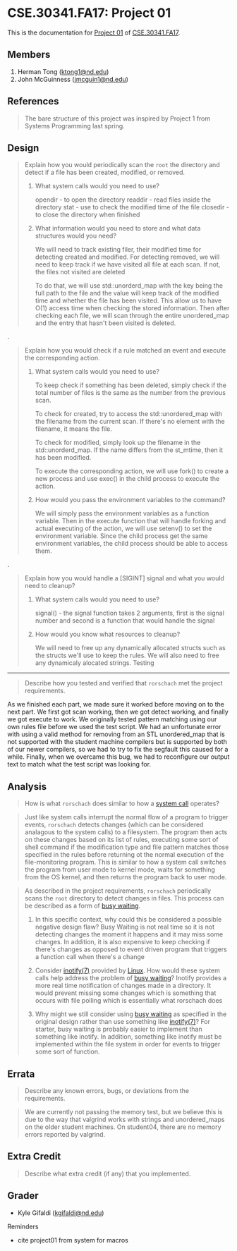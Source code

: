 CSE.30341.FA17: Project 01
==========================

This is the documentation for [Project 01] of [CSE.30341.FA17].

[Project 01]:       https://www3.nd.edu/~pbui/teaching/cse.30341.fa17/project01.html
[CSE.30341.FA17]:   https://www3.nd.edu/~pbui/teaching/cse.30341.fa17/

Members
-------

1. Herman Tong (ktong1@nd.edu)
2. John McGuinness (jmcguin1@nd.edu)

References
----------

> The bare structure of this project was inspired by Project 1 from Systems Programming
> last spring.

Design
------

> Explain how you would periodically scan the `root` the directory and detect
> if a file has been created, modified, or removed.
>
>   1. What system calls would you need to use?
>
>       opendir
>           - to open the directory
>       readdir
>           - read files inside the directory
>       stat
>           - use to check the modified time of the file
        closedir
            - to close the directory when finished
>
>   2. What information would you need to store and what data structures would
>      you need?
>
>       We will need to track existing filer, their modified time for
>       detecting created and modified. For detecting removed, we will need to
>       keep track if we have visited all file at each scan. If not, the files
>       not visited are deleted
>
>       To do that, we will use std::unorderd_map with the key being the full
>       path to the file and the value will keep track of the modified time and
>       whether the file has been visited. This allow us
>       to have O(1) access time when checking the stored information. Then
>       after checking each file, we will scan through the entire unordered_map
>       and the entry that hasn't been visited is deleted.
>


.

> Explain how you would check if a rule matched an event and execute the
> corresponding action.
>
>   1. What system calls would you need to use?
>
>       To keep check if something has been deleted, simply check if the total number
>       of files is the same as the number from the previous scan.
>
>       To check for created, try to access the std::unordered_map with the filename
>       from the current scan. If there's no element with the filename, it means
>       the file.
>
>       To check for modified, simply look up the filename in the
>       std::unorderd_map. If the name differs from the st_mtime, then it has
>       been modified.
>       
>       To execute the corresponding action, we will use fork() to create a new
>       process and use exec() in the child process to execute the action.
>
>   2. How would you pass the environment variables to the command?
>
>       We will simply pass the environment variables as a function variable.
>       Then in the execute function that will handle forking and actual
>       executing of the action, we will use setenv() to set the environment
>       variable. Since the child process get the same environment variables, the
>       child process should be able to access them.

.

> Explain how you would handle a [SIGINT] signal and what you would need to
> cleanup?
>
>   1. What system calls would you need to use?
>
>       signal()
>           - the signal function takes 2 arguments, first is the signal number
>             and second is a function that would handle the signal
>
>   2. How would you know what resources to cleanup?
>       
>       We will need to free up any dynamically allocated structs such as the
>       structs we'll use to keep the rules.  We will also need to free any
        dynamicaly alocated strings.
Testing
-------

> Describe how you tested and verified that `rorschach` met the project
> requirements.

As we finished each part, we made sure it worked before moving on to the next part.
We first got scan working, then we got detect working, and finally we got execute to
work.  We originally tested pattern matching using our own rules file before we used
the test script.  We had an unfortunate error with using a valid method for removing
from an STL unordered_map that is not supported with the student machine compilers
but is supported by both of our newer compilers, so we had to try to fix the segfault
this caused for a while.  Finally, when we overcame this bug, we had to reconfigure
our output text to match what the test script was looking for.

Analysis
--------

> How is what `rorschach` does similar to how a [system call] operates?

> Just like system calls interrupt the normal flow of a program to trigger events,
> `rorschach` detects changes (which can be considered analagous to the system calls)
> to a filesystem. The program then acts on these changes based on its list of rules,
> executing some sort of shell command if the modification type and file pattern
> matches those specified in the rules before returning ot the normal execution of
> the file-monitoring program.  This is similar to how a system call switches the
> program from user mode to kernel mode, waits for something from the OS kernel, and
> then returns the program back to user mode.


> As described in the project requirements, `rorschach` periodically scans the
> `root` directory to detect changes in files.  This process can be described
> as a form of [busy waiting].
>
>   1. In this specific context, why could this be considered a possible
>      negative design flaw?
>       Busy Waiting is not real time so it is not detecting changes the moment
>       it happens and it may miss some changes. In addition, it is also expensive 
>       to keep checking if there's changes as opposed to event driven program that 
>       triggers a function call when there's a change
>
>   2. Consider [inotify(7)] provided by [Linux].  How would these system calls
>      help address the problem of [busy waiting]?
>       Inotify provides a more real time notification of changes made in a
>       directory. It would prevent missing some changes which is something that
>       occurs with file polling which is essentially what rorschach does
>
>   3. Why might we still consider using [busy waiting] as specified in the
>      original design rather than use something like [inotify(7)]?
>       For starter, busy waiting is probably easier to implement than something
>       like inotify. In addition, something like inotify must be implemented
>       within the file system in order for events to trigger some sort of
>       function.

[Linux]:        https://kernel.org
[busy waiting]: https://en.wikipedia.org/wiki/Busy_waiting
[system call]:  https://en.wikipedia.org/wiki/System_call
[inotify(7)]:   http://man7.org/linux/man-pages/man7/inotify.7.html

Errata
------

> Describe any known errors, bugs, or deviations from the requirements.

> We are currently not passing the memory test, but we believe this is due to the way
> that valgrind works with strings and unordered_maps on the older student machines.
> On student04, there are no memory errors reported by valgrind.

Extra Credit
------------

> Describe what extra credit (if any) that you implemented.

Grader
------

- Kyle Gifaldi (kgifaldi@nd.edu)





Reminders
- cite project01 from system for macros
